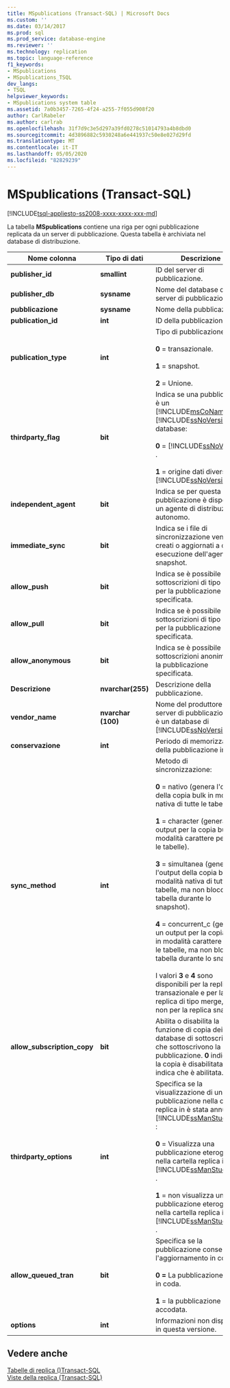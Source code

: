 ```yaml
---
title: MSpublications (Transact-SQL) | Microsoft Docs
ms.custom: ''
ms.date: 03/14/2017
ms.prod: sql
ms.prod_service: database-engine
ms.reviewer: ''
ms.technology: replication
ms.topic: language-reference
f1_keywords:
- MSpublications
- MSpublications_TSQL
dev_langs:
- TSQL
helpviewer_keywords:
- MSpublications system table
ms.assetid: 7a0b3457-7265-4f24-a255-7f055d908f20
author: CarlRabeler
ms.author: carlrab
ms.openlocfilehash: 31f7d9c3e5d297a39fd0278c51014793a4b8dbd0
ms.sourcegitcommit: 4d3896882c5930248a6e441937c50e8e027d29fd
ms.translationtype: MT
ms.contentlocale: it-IT
ms.lasthandoff: 05/05/2020
ms.locfileid: "82829239"
---
```

# <a name="mspublications-transact-sql"></a>MSpublications (Transact-SQL)
[!INCLUDE[tsql-appliesto-ss2008-xxxx-xxxx-xxx-md](../../includes/tsql-appliesto-ss2008-xxxx-xxxx-xxx-md.md)]

  La tabella **MSpublications** contiene una riga per ogni pubblicazione replicata da un server di pubblicazione. Questa tabella è archiviata nel database di distribuzione.  
  
|Nome colonna|Tipo di dati|Descrizione|  
|-----------------|---------------|-----------------|  
|**publisher_id**|**smallint**|ID del server di pubblicazione.|  
|**publisher_db**|**sysname**|Nome del database del server di pubblicazione.|  
|**pubblicazione**|**sysname**|Nome della pubblicazione.|  
|**publication_id**|**int**|ID della pubblicazione.|  
|**publication_type**|**int**|Tipo di pubblicazione:<br /><br /> **0** = transazionale.<br /><br /> **1** = snapshot.<br /><br /> **2** = Unione.|  
|**thirdparty_flag**|**bit**|Indica se una pubblicazione è un [!INCLUDE[msCoName](../../includes/msconame-md.md)] [!INCLUDE[ssNoVersion](../../includes/ssnoversion-md.md)] database:<br /><br /> **0**  =  [!INCLUDE[ssNoVersion](../../includes/ssnoversion-md.md)] .<br /><br /> **1** = origine dati diversa da [!INCLUDE[ssNoVersion](../../includes/ssnoversion-md.md)] .|  
|**independent_agent**|**bit**|Indica se per questa pubblicazione è disponibile un agente di distribuzione autonomo.|  
|**immediate_sync**|**bit**|Indica se i file di sincronizzazione vengono creati o aggiornati a ogni esecuzione dell'agente snapshot.|  
|**allow_push**|**bit**|Indica se è possibile creare sottoscrizioni di tipo push per la pubblicazione specificata.|  
|**allow_pull**|**bit**|Indica se è possibile creare sottoscrizioni di tipo pull per la pubblicazione specificata.|  
|**allow_anonymous**|**bit**|Indica se è possibile creare sottoscrizioni anonime per la pubblicazione specificata.|  
|**Descrizione**|**nvarchar(255)**|Descrizione della pubblicazione.|  
|**vendor_name**|**nvarchar (100)**|Nome del produttore se il server di pubblicazione non è un database di [!INCLUDE[ssNoVersion](../../includes/ssnoversion-md.md)].|  
|**conservazione**|**int**|Periodo di memorizzazione della pubblicazione in ore.|  
|**sync_method**|**int**|Metodo di sincronizzazione:<br /><br /> **0** = nativo (genera l'output della copia bulk in modalità nativa di tutte le tabelle).<br /><br /> **1** = character (genera un output per la copia bulk in modalità carattere per tutte le tabelle).<br /><br /> **3** = simultanea (genera l'output della copia bulk in modalità nativa di tutte le tabelle, ma non blocca la tabella durante lo snapshot).<br /><br /> **4** = concurrent_c (genera un output per la copia bulk in modalità carattere di tutte le tabelle, ma non blocca la tabella durante lo snapshot)<br /><br /> I valori **3** e **4** sono disponibili per la replica transazionale e per la replica di tipo merge, ma non per la replica snapshot.|  
|**allow_subscription_copy**|**bit**|Abilita o disabilita la funzione di copia dei database di sottoscrizione che sottoscrivono la pubblicazione. **0** indica che la copia è disabilitata e **1** indica che è abilitata.|  
|**thirdparty_options**|**int**|Specifica se la visualizzazione di una pubblicazione nella cartella replica in è stata annullata [!INCLUDE[ssManStudioFull](../../includes/ssmanstudiofull-md.md)] :<br /><br /> **0** = Visualizza una pubblicazione eterogenea nella cartella replica in [!INCLUDE[ssManStudioFull](../../includes/ssmanstudiofull-md.md)] .<br /><br /> **1** = non visualizza una pubblicazione eterogenea nella cartella replica in [!INCLUDE[ssManStudioFull](../../includes/ssmanstudiofull-md.md)] .|  
|**allow_queued_tran**|**bit**|Specifica se la pubblicazione consente l'aggiornamento in coda:<br /><br /> **0 =** La pubblicazione non è in coda.<br /><br /> **1** = la pubblicazione è accodata.|  
|**options**|**int**|Informazioni non disponibili in questa versione.|  
  
## <a name="see-also"></a>Vedere anche  
 [Tabelle di replica &#40;&#41;Transact-SQL](../../relational-databases/system-tables/replication-tables-transact-sql.md)   
 [Viste della replica &#40;Transact-SQL&#41;](../../relational-databases/system-views/replication-views-transact-sql.md)  
  
  

